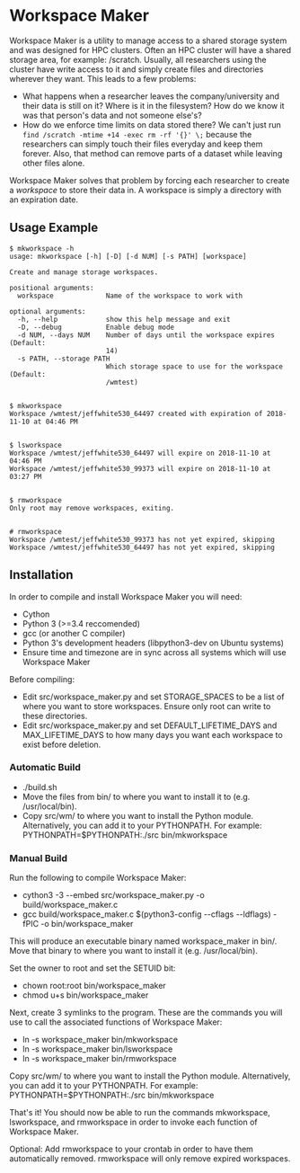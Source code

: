 Workspace Maker
===============

Workspace Maker is a utility to manage access to a shared storage system and was designed for HPC clusters.  Often an HPC cluster will have a shared storage area, for example: /scratch.  Usually, all researchers using the cluster have write access to it and simply create files and directories wherever they want.  This leads to a few problems:

* What happens when a researcher leaves the company/university and their data is still on it?  Where is it in the filesystem?  How do we know it was that person's data and not someone else's?
* How do we enforce time limits on data stored there?  We can't just run `find /scratch -mtime +14 -exec rm -rf '{}' \;` because the researchers can simply touch their files everyday and keep them forever.  Also, that method can remove parts of a dataset while leaving other files alone.

Workspace Maker solves that problem by forcing each researcher to create a *workspace* to store their data in.  A workspace is simply a directory with an expiration date.


Usage Example
-------------

```
$ mkworkspace -h
usage: mkworkspace [-h] [-D] [-d NUM] [-s PATH] [workspace]

Create and manage storage workspaces.

positional arguments:
  workspace             Name of the workspace to work with

optional arguments:
  -h, --help            show this help message and exit
  -D, --debug           Enable debug mode
  -d NUM, --days NUM    Number of days until the workspace expires (Default:
                        14)
  -s PATH, --storage PATH
                        Which storage space to use for the workspace (Default:
                        /wmtest)


$ mkworkspace
Workspace /wmtest/jeffwhite530_64497 created with expiration of 2018-11-10 at 04:46 PM


$ lsworkspace
Workspace /wmtest/jeffwhite530_64497 will expire on 2018-11-10 at 04:46 PM
Workspace /wmtest/jeffwhite530_99373 will expire on 2018-11-10 at 03:27 PM


$ rmworkspace
Only root may remove workspaces, exiting.


# rmworkspace
Workspace /wmtest/jeffwhite530_99373 has not yet expired, skipping
Workspace /wmtest/jeffwhite530_64497 has not yet expired, skipping
```

Installation
------------

In order to compile and install Workspace Maker you will need:

* Cython
* Python 3 (>=3.4 reccomended)
* gcc (or another C compiler)
* Python 3's development headers (libpython3-dev on Ubuntu systems)
* Ensure time and timezone are in sync across all systems which will use Workspace Maker

Before compiling:

* Edit src/workspace_maker.py and set STORAGE_SPACES to be a list of where you want to store workspaces.  Ensure only root can write to these directories.
* Edit src/workspace_maker.py and set DEFAULT_LIFETIME_DAYS and MAX_LIFETIME_DAYS to how many days you want each workspace to exist before deletion.

### Automatic Build

* ./build.sh
* Move the files from bin/ to where you want to install it to (e.g. /usr/local/bin).
* Copy src/wm/ to where you want to install the Python module.  Alternatively, you can add it to your PYTHONPATH.  For example: PYTHONPATH=$PYTHONPATH:./src bin/mkworkspace

### Manual Build

Run the following to compile Workspace Maker:

* cython3 -3 --embed src/workspace_maker.py -o build/workspace_maker.c
* gcc build/workspace_maker.c $(python3-config --cflags --ldflags) -fPIC -o bin/workspace_maker

This will produce an executable binary named workspace_maker in bin/.  Move that binary to where you want to install it (e.g. /usr/local/bin).

Set the owner to root and set the SETUID bit:

* chown root:root bin/workspace_maker
* chmod u+s bin/workspace_maker

Next, create 3 symlinks to the program.  These are the commands you will use to call the associated functions of Workspace Maker:

* ln -s workspace_maker bin/mkworkspace
* ln -s workspace_maker bin/lsworkspace
* ln -s workspace_maker bin/rmworkspace

Copy src/wm/ to where you want to install the Python module.  Alternatively, you can add it to your PYTHONPATH.  For example: PYTHONPATH=$PYTHONPATH:./src bin/mkworkspace

That's it!  You should now be able to run the commands mkworkspace, lsworkspace, and rmworkspace in order to invoke each function of Workspace Maker.

Optional: Add rmworkspace to your crontab in order to have them automatically removed.  rmworkspace will only remove expired workspaces.

